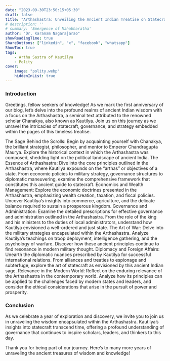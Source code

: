 ```yaml
---
date: "2023-09-30T23:50:15+05:30"
draft: false
title: "Arthashastra: Unveiling the Ancient Indian Treatise on Statecraft"
# description: ''
# summary: 'Emergence of Mahabharatha'
author: "Dr. Karanam Nagarajarao"
showReadingTime: true
ShareButtons: ["linkedin", "x", "facebook", "whatsapp"]
ShowToc: true
tags:
    - Artha Sastra of Kautilya
    - Polity
cover:
    image: "polity.webp"
    hiddenInList: true
---
```


### Introduction
Greetings, fellow seekers of knowledge! As we mark the first anniversary of our blog, let’s delve into the profound realms of ancient Indian wisdom with a focus on the Arthashastra, a seminal text attributed to the renowned scholar Chanakya, also known as Kautilya. Join us on this journey as we unravel the intricacies of statecraft, governance, and strategy embedded within the pages of this timeless treatise.

The Sage Behind the Scrolls: Begin by acquainting yourself with Chanakya, the brilliant strategist, philosopher, and mentor to Emperor Chandragupta Maurya. Explore the historical context in which the Arthashastra was composed, shedding light on the political landscape of ancient India.
The Essence of Arthashastra: Dive into the core principles outlined in the Arthashastra, where Kautilya expounds on the “arthas” or objectives of a state. From economic policies to military strategy, governance structures to diplomatic maneuvering, examine the comprehensive framework that constitutes this ancient guide to statecraft.
Economics and Wealth Management: Explore the economic doctrines presented in the Arthashastra, emphasizing wealth creation, taxation, and fiscal policies. Uncover Kautilya’s insights into commerce, agriculture, and the delicate balance required to sustain a prosperous kingdom.
Governance and Administration: Examine the detailed prescriptions for effective governance and administration outlined in the Arthashastra. From the role of the king and his ministers to the duties of local administrators, understand how Kautilya envisioned a well-ordered and just state.
The Art of War: Delve into the military strategies encapsulated within the Arthashastra. Analyze Kautilya’s teachings on troop deployment, intelligence gathering, and the psychology of warfare. Discover how these ancient principles continue to find resonance in modern military thought.
Diplomacy and Foreign Affairs: Unearth the diplomatic nuances prescribed by Kautilya for successful international relations. From alliances and treaties to espionage and subterfuge, explore the art of statecraft as envisioned by this ancient Indian sage.
Relevance in the Modern World: Reflect on the enduring relevance of the Arthashastra in the contemporary world. Analyze how its principles can be applied to the challenges faced by modern states and leaders, and consider the ethical considerations that arise in the pursuit of power and prosperity.

### Conclusion
As we celebrate a year of exploration and discovery, we invite you to join us in unraveling the wisdom encapsulated within the Arthashastra. Kautilya’s insights into statecraft transcend time, offering a profound understanding of governance that continues to inspire scholars, leaders, and thinkers to this day.

Thank you for being part of our journey. Here’s to many more years of unraveling the ancient treasures of wisdom and knowledge!